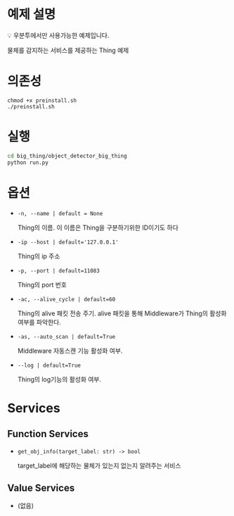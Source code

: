 # 예제 설명

<aside>
💡 우분투에서만 사용가능한 예제입니다.

</aside>

물체를 감지하는 서비스를 제공하는 Thing 예제

# 의존성

```
chmod +x preinstall.sh
./preinstall.sh
```

# 실행

```bash
cd big_thing/object_detector_big_thing
python run.py
```

# 옵션

- `-n, --name | default = None`
    
    Thing의 이름. 이 이름은 Thing을 구분하기위한 ID이기도 하다 
    
- `-ip --host | default='127.0.0.1'`
    
    Thing의 ip 주소
    
- `-p, --port | default=11083`
    
    Thing의 port 번호
    
- `-ac, --alive_cycle | default=60`
    
    Thing의 alive 패킷 전송 주기. alive 패킷을 통해 Middleware가 Thing의 활성화 여부를 파악한다. 
    
- `-as, --auto_scan | default=True`
    
    Middleware 자동스캔 기능 활성화 여부.
    
- `--log | default=True`
    
    Thing의 log기능의 활성화 여부. 
    

# Services

## Function Services

- `get_obj_info(target_label: str) -> bool`
    
    target_label에 해당하는 물체가 있는지 없는지 알려주는 서비스
    

## Value Services

- (없음)